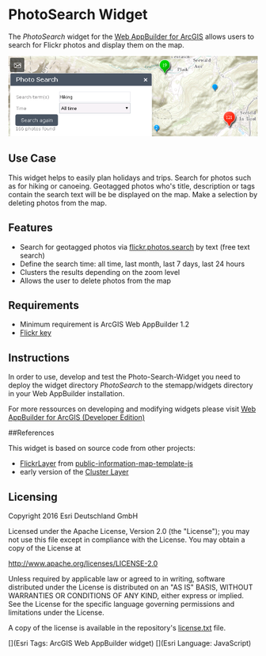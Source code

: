 # PhotoSearch Widget

The *PhotoSearch* widget for the [Web AppBuilder for ArcGIS](https://developers.arcgis.com/web-appbuilder/) allows users to search for Flickr photos and display them on the map.

![PhotoSearch Widget](./Doc/PhotoSearchWidget.png "")

## Use Case

This widget helps to easily plan holidays and trips. Search for photos such as for hiking or canoeing. Geotagged photos who's title, description or tags contain the search text will be be displayed on the map. Make a selection by deleting photos from the map.


## Features

*	Search for geotagged photos via [flickr.photos.search](https://www.flickr.com/services/api/flickr.photos.search.html) by text (free text search)
*	Define the search time: all time, last month, last 7 days, last 24 hours
*	Clusters the results depending on the zoom level
*	Allows the user to delete photos from the map

## Requirements

*    Minimum requirement is ArcGIS Web AppBuilder 1.2
*    [Flickr key](https://www.flickr.com/services/api/misc.api_keys.html)


## Instructions

In order to use, develop and test the Photo-Search-Widget you need to deploy the widget directory *PhotoSearch* to the stemapp/widgets directory in your Web AppBuilder installation.

For more ressources on developing and modifying widgets please visit [Web AppBuilder for ArcGIS (Developer Edition)](https://developers.arcgis.com/web-appbuilder/)

##References

This widget is based on source code from other projects:

*	[FlickrLayer](https://github.com/Esri/public-information-map-template-js/blob/master/js/FlickrLayer.js) from [public-information-map-template-js](https://github.com/Esri/public-information-map-template-js)
*	early version of the [Cluster Layer](https://github.com/Esri/cluster-layer-js)


## Licensing
Copyright 2016 Esri Deutschland GmbH

Licensed under the Apache License, Version 2.0 (the "License");
you may not use this file except in compliance with the License.
You may obtain a copy of the License at

   http://www.apache.org/licenses/LICENSE-2.0

Unless required by applicable law or agreed to in writing, software
distributed under the License is distributed on an "AS IS" BASIS,
WITHOUT WARRANTIES OR CONDITIONS OF ANY KIND, either express or implied.
See the License for the specific language governing permissions and
limitations under the License.

A copy of the license is available in the repository's [license.txt]( https://github.com/EsriDE/Photo-Search-Widget/blob/master/license.txt) file.

[](Esri Tags: ArcGIS Web AppBuilder widget)
[](Esri Language: JavaScript)